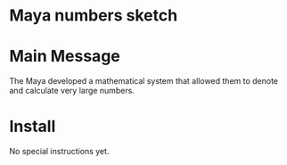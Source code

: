# Maya numbers sketch

# Main Message
The Maya developed a mathematical system that allowed them to denote and calculate very large numbers.

# Install
No special instructions yet.
